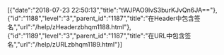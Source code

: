 [{"date":"2018-07-23 22:50:13","title":"tWJPAO9lvS3burKJvQn6JA=="},{"id":"1188","level":"3","parent_id":"1187","title":"在Header中包含签名","url":"/help/zHeaderzbhqm1188.html"},{"id":"1189","level":"3","parent_id":"1187","title":"在URL中包含签名","url":"/help/zURLzbhqm1189.html"}]